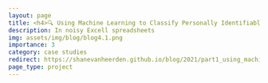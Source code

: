 ```yaml
---
layout: page
title: <h4>🔍 Using Machine Learning to Classify Personally Identifiable Data Fields</h4>
description: In noisy Excell spreadsheets
img: assets/img/blog/blog4.1.png
importance: 3
category: case studies
redirect: https://shanevanheerden.github.io/blog/2021/part1_using_machine_learning_to_classify_personally_identifiable_data_fields_description/
page_type: project
---
```

